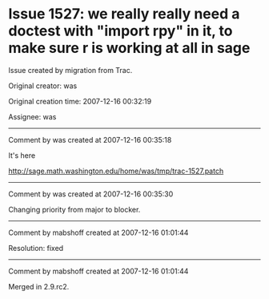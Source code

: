 # Issue 1527: we really really need a doctest with "import rpy" in it, to make sure r is working at all in sage

Issue created by migration from Trac.

Original creator: was

Original creation time: 2007-12-16 00:32:19

Assignee: was




---

Comment by was created at 2007-12-16 00:35:18

It's here

http://sage.math.washington.edu/home/was/tmp/trac-1527.patch


---

Comment by was created at 2007-12-16 00:35:30

Changing priority from major to blocker.


---

Comment by mabshoff created at 2007-12-16 01:01:44

Resolution: fixed


---

Comment by mabshoff created at 2007-12-16 01:01:44

Merged in 2.9.rc2.
